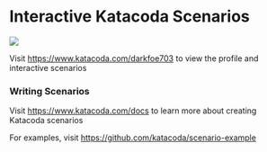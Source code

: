 # Interactive Katacoda Scenarios

[![](http://shields.katacoda.com/katacoda/darkfoe703/count.svg)](https://www.katacoda.com/darkfoe703 "Get your profile on Katacoda.com")

Visit https://www.katacoda.com/darkfoe703 to view the profile and interactive scenarios

### Writing Scenarios
Visit https://www.katacoda.com/docs to learn more about creating Katacoda scenarios

For examples, visit https://github.com/katacoda/scenario-example
